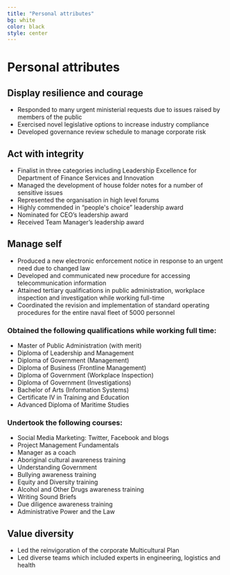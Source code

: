 ```yaml
---
title: "Personal attributes"
bg: white
color: black
style: center
---
```


<span class="fa-stack subtlecircle" style="font-size:100px; background:rgba(255,166,0,0.1)">
  <i class="fa fa-circle fa-stack-2x text-white"></i>
  <i class="fa fa-bicycle fa-stack-1x text-orange"></i>
</span>

# Personal attributes

## Display resilience and courage
- Responded to many urgent ministerial requests due to issues raised by members of the public
- Exercised novel legislative options to increase industry compliance
- Developed governance review schedule to manage corporate risk

## Act with integrity
- Finalist in three categories including Leadership Excellence for Department of Finance Services and Innovation
- Managed the development of house folder notes for a number of sensitive issues
- Represented the organisation in high level forums
- Highly commended in “people's choice” leadership award
- Nominated for CEO’s leadership award
- Received Team Manager’s leadership award

## Manage self
- Produced a new electronic enforcement notice in response to an urgent need due to changed law
- Developed and communicated new procedure for accessing telecommunication information
- Attained tertiary qualifications in public administration, workplace inspection and investigation while working full-time
- Coordinated the revision and implementation of standard operating procedures for the entire naval fleet of 5000 personnel

### Obtained the following qualifications while working full time:

- Master of Public Administration (with merit)
- Diploma of Leadership and Management
- Diploma of Government (Management)
- Diploma of Business (Frontline Management)
- Diploma of Government (Workplace Inspection)
- Diploma of Government (Investigations)
- Bachelor of Arts (Information Systems)
- Certificate IV in Training and Education
- Advanced Diploma of Maritime Studies

### Undertook the following courses:

- Social Media Marketing: Twitter, Facebook and blogs
- Project Management Fundamentals
- Manager as a coach
- Aboriginal cultural awareness training
- Understanding Government
- Bullying awareness training
- Equity and Diversity training
- Alcohol and Other Drugs awareness training
- Writing Sound Briefs
- Due diligence awareness training
- Administrative Power and the Law

## Value diversity
- Led the reinvigoration of the corporate Multicultural Plan
- Led diverse teams which included experts in engineering, logistics and health

